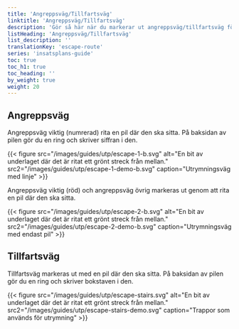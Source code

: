 ```yaml
---
title: 'Angreppsväg/Tillfartsväg'
linktitle: 'Angreppsväg/Tillfartsväg'
description: 'Gör så här när du markerar ut angreppsväg/tillfartsväg för din insatsplan-enkel'
listHeading: 'Angreppsväg/Tillfartsväg'
list_description: ''
translationKey: 'escape-route'
series: 'insatsplans-guide'
toc: true
toc_h1: true
toc_heading: ''
by_weight: true
weight: 20
---
```


## Angreppsväg

Angreppsväg viktig (numrerad) rita en pil där den ska sitta. På baksidan av pilen gör du en ring och skriver siffran i den.

{{< figure src="/images/guides/utp/escape-1-b.svg" alt="En bit av underlaget där det är ritat ett grönt streck från mellan." src2="/images/guides/utp/escape-1-demo-b.svg" caption="Utrymningsväg med linje" >}}

Angreppsväg viktig (röd) och angreppsväg övrig markeras ut genom att rita en pil där den ska sitta.

{{< figure src="/images/guides/utp/escape-2-b.svg" alt="En bit av underlaget där det är ritat ett grönt streck från mellan." src2="/images/guides/utp/escape-2-demo-b.svg" caption="Utrymningsväg med endast pil" >}}

## Tillfartsväg

Tillfartsväg markeras ut med en pil där den ska sitta. På baksidan av pilen gör du en ring och skriver bokstaven i den.

{{< figure src="/images/guides/utp/escape-stairs.svg" alt="En bit av underlaget där det är ritat ett grönt streck från mellan." src2="/images/guides/utp/escape-stairs-demo.svg" caption="Trappor som används för utrymning" >}}



